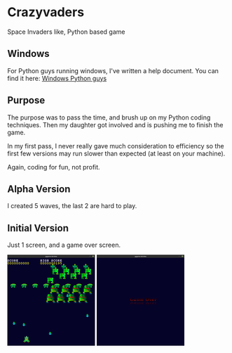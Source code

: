 # Crazyvaders
Space Invaders like, Python based game

## Windows

For Python guys running windows, I've written a help
document. You can find it here:  [Windows Python guys](https://github.com/cscortes/crazyvaders/blob/master/docs/Windows_developers.md)

## Purpose
The purpose was to pass the time, and brush up on my Python coding techniques. 
Then my daughter got involved and is pushing me to finish the game. 

In my first pass, I never really gave much consideration to efficiency 
so the first few versions may run slower than expected (at least on your machine).

Again, coding for fun, not profit.

## Alpha Version

I created 5 waves, the last 2 are hard to play.

## Initial Version

Just 1 screen, and a game over screen.

<img src="images/version0/gamescreen.png" alt="Game Screen" width="200px"/>

<img src="images/version0/gameoverscreen.png" alt="Game Over Screen" width="200px"/>

